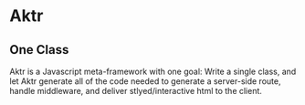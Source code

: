 # Aktr

## One Class
Aktr is a Javascript meta-framework with one goal: Write a single class, and let Aktr generate all of the code needed to generate a server-side route, handle middleware, and deliver stlyed/interactive html to the client.
